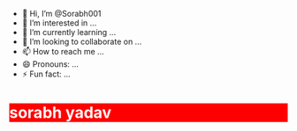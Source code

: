 - 👋 Hi, I’m @Sorabh001
- 👀 I’m interested in ...
- 🌱 I’m currently learning ...
- 💞️ I’m looking to collaborate on ...
- 📫 How to reach me ...
- 😄 Pronouns: ...
- ⚡ Fun fact: ...

<!---
Sorabh001/Sorabh001 is a ✨ special ✨ repository because its `README.md` (this file) appears on your GitHub profile.
You can click the Preview link to take a look at your changes.
--->

<body>
<h1 style="background-color: red; color: white;"> sorabh yadav</h1>
</body>
